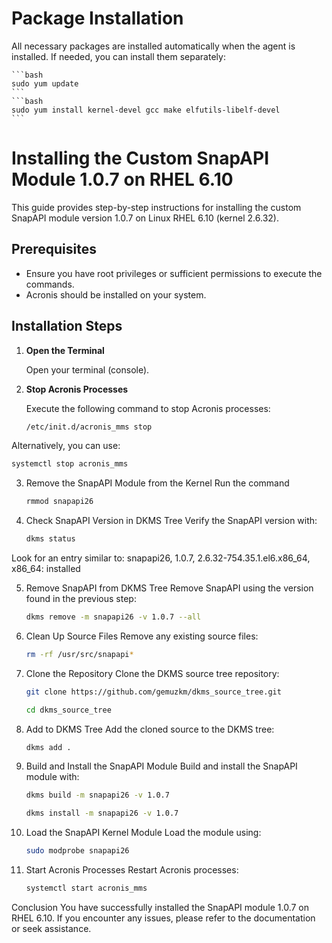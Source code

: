 # Package Installation

All necessary packages are installed automatically when the agent is installed. If needed, you can install them separately:

    ```bash
    sudo yum update
    ```
    ```bash
    sudo yum install kernel-devel gcc make elfutils-libelf-devel
    ```

# Installing the Custom SnapAPI Module 1.0.7 on RHEL 6.10

This guide provides step-by-step instructions for installing the custom SnapAPI module version 1.0.7 on Linux RHEL 6.10 (kernel 2.6.32).

## Prerequisites

- Ensure you have root privileges or sufficient permissions to execute the commands.
- Acronis should be installed on your system.

## Installation Steps

1. **Open the Terminal**

   Open your terminal (console).

2. **Stop Acronis Processes**

   Execute the following command to stop Acronis processes:

    ```bash
   /etc/init.d/acronis_mms stop
    ```

  Alternatively, you can use:
    
  ```bash 
  systemctl stop acronis_mms
   ```

3. Remove the SnapAPI Module from the Kernel Run the command

    ```bash
    rmmod snapapi26
    ```

4. Check SnapAPI Version in DKMS Tree Verify the SnapAPI version with:

    ```bash
    dkms status
    ```

Look for an entry similar to:
  snapapi26, 1.0.7, 2.6.32-754.35.1.el6.x86_64, x86_64: installed

5. Remove SnapAPI from DKMS Tree
   Remove SnapAPI using the version found in the previous step:

    ```bash
    dkms remove -m snapapi26 -v 1.0.7 --all
    ```

6. Clean Up Source Files Remove any existing source files:

    ```bash
    rm -rf /usr/src/snapapi*
    ```

7. Clone the Repository Clone the DKMS source tree repository:

    ```bash 
    git clone https://github.com/gemuzkm/dkms_source_tree.git
    ```
    ```bash
    cd dkms_source_tree
    ```
9. Add to DKMS Tree Add the cloned source to the DKMS tree:

    ```bash
    dkms add .
    ```

11. Build and Install the SnapAPI Module Build and install the SnapAPI module with:

    ```bash
    dkms build -m snapapi26 -v 1.0.7
    ```
    ```bash
    dkms install -m snapapi26 -v 1.0.7
    ```

12. Load the SnapAPI Kernel Module Load the module using:

    ```bash
    sudo modprobe snapapi26
    ```

14. Start Acronis Processes Restart Acronis processes:

    ```bash
    systemctl start acronis_mms
    ```

Conclusion
You have successfully installed the SnapAPI module 1.0.7 on RHEL 6.10. If you encounter any issues, please refer to the documentation or seek assistance.
